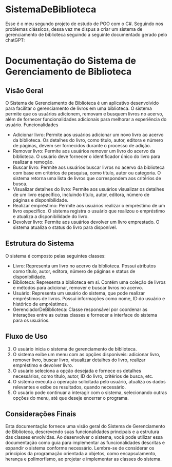 # SistemaDeBiblioteca
Esse é o meu segundo projeto de estudo de POO com o C#. Seguindo nos problemas clássicos, dessa vez me dispus a criar um sistema de gerenciamento de biblioteca seguindo a seguinte documentado gerado pelo chatGPT:

# Documentação do Sistema de Gerenciamento de Biblioteca

## Visão Geral

O Sistema de Gerenciamento de Biblioteca é um aplicativo desenvolvido para facilitar o gerenciamento de livros em uma biblioteca. O sistema permite que os usuários adicionem, removam e busquem livros no acervo, além de fornecer funcionalidades adicionais para melhorar a experiência do usuário.
Funcionalidades

* Adicionar livro: Permite aos usuários adicionar um novo livro ao acervo da biblioteca. Os detalhes do livro, como título, autor, editora e número de páginas, devem ser fornecidos durante o processo de adição.
* Remover livro: Permite aos usuários remover um livro do acervo da biblioteca. O usuário deve fornecer o identificador único do livro para realizar a remoção.
* Buscar livro: Permite aos usuários buscar livros no acervo da biblioteca com base em critérios de pesquisa, como título, autor ou categoria. O sistema retorna uma lista de livros que correspondem aos critérios de busca.
* Visualizar detalhes do livro: Permite aos usuários visualizar os detalhes de um livro específico, incluindo título, autor, editora, número de páginas e disponibilidade.
* Realizar empréstimo: Permite aos usuários realizar o empréstimo de um livro específico. O sistema registra o usuário que realizou o empréstimo e atualiza a disponibilidade do livro.
* Devolver livro: Permite aos usuários devolver um livro emprestado. O sistema atualiza o status do livro para disponível.

## Estrutura do Sistema
O sistema é composto pelas seguintes classes:

* Livro: Representa um livro no acervo da biblioteca. Possui atributos como título, autor, editora, número de páginas e status de disponibilidade.
* Biblioteca: Representa a biblioteca em si. Contém uma coleção de livros e métodos para adicionar, remover e buscar livros no acervo.
* Usuário: Representa um usuário do sistema, que pode realizar empréstimos de livros. Possui informações como nome, ID do usuário e histórico de empréstimos.
* GerenciadorDeBiblioteca: Classe responsável por coordenar as interações entre as outras classes e fornecer a interface do sistema para os usuários.

## Fluxo de Uso
1. O usuário inicia o sistema de gerenciamento de biblioteca.
2. O sistema exibe um menu com as opções disponíveis: adicionar livro, remover livro, buscar livro, visualizar detalhes do livro, realizar empréstimo e devolver livro.
3. O usuário seleciona a opção desejada e fornece os detalhes necessários, como título, autor, ID do livro, critérios de busca, etc.
4. O sistema executa a operação solicitada pelo usuário, atualiza os dados relevantes e exibe os resultados, quando necessário.
5. O usuário pode continuar a interagir com o sistema, selecionando outras opções do menu, até que deseje encerrar o programa.

## Considerações Finais
Esta documentação fornece uma visão geral do Sistema de Gerenciamento de Biblioteca, descrevendo suas funcionalidades principais e a estrutura das classes envolvidas. Ao desenvolver o sistema, você pode utilizar essa documentação como guia para implementar as funcionalidades descritas e expandir o sistema conforme necessário.
Lembre-se de considerar os princípios da programação orientada a objetos, como encapsulamento, herança e polimorfismo, ao projetar e implementar as classes do sistema.

